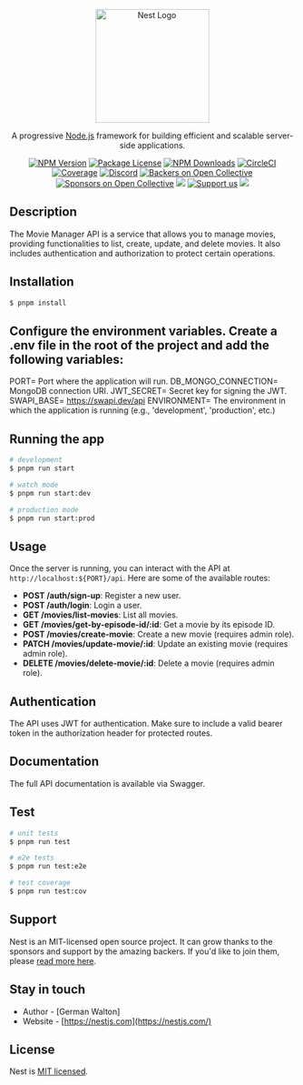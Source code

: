 <p align="center">
  <a href="http://nestjs.com/" target="blank"><img src="https://nestjs.com/img/logo-small.svg" width="200" alt="Nest Logo" /></a>
</p>

[circleci-image]: https://img.shields.io/circleci/build/github/nestjs/nest/master?token=abc123def456
[circleci-url]: https://circleci.com/gh/nestjs/nest

  <p align="center">A progressive <a href="http://nodejs.org" target="_blank">Node.js</a> framework for building efficient and scalable server-side applications.</p>
    <p align="center">
<a href="https://www.npmjs.com/~nestjscore" target="_blank"><img src="https://img.shields.io/npm/v/@nestjs/core.svg" alt="NPM Version" /></a>
<a href="https://www.npmjs.com/~nestjscore" target="_blank"><img src="https://img.shields.io/npm/l/@nestjs/core.svg" alt="Package License" /></a>
<a href="https://www.npmjs.com/~nestjscore" target="_blank"><img src="https://img.shields.io/npm/dm/@nestjs/common.svg" alt="NPM Downloads" /></a>
<a href="https://circleci.com/gh/nestjs/nest" target="_blank"><img src="https://img.shields.io/circleci/build/github/nestjs/nest/master" alt="CircleCI" /></a>
<a href="https://coveralls.io/github/nestjs/nest?branch=master" target="_blank"><img src="https://coveralls.io/repos/github/nestjs/nest/badge.svg?branch=master#9" alt="Coverage" /></a>
<a href="https://discord.gg/G7Qnnhy" target="_blank"><img src="https://img.shields.io/badge/discord-online-brightgreen.svg" alt="Discord"/></a>
<a href="https://opencollective.com/nest#backer" target="_blank"><img src="https://opencollective.com/nest/backers/badge.svg" alt="Backers on Open Collective" /></a>
<a href="https://opencollective.com/nest#sponsor" target="_blank"><img src="https://opencollective.com/nest/sponsors/badge.svg" alt="Sponsors on Open Collective" /></a>
  <a href="https://paypal.me/kamilmysliwiec" target="_blank"><img src="https://img.shields.io/badge/Donate-PayPal-ff3f59.svg"/></a>
    <a href="https://opencollective.com/nest#sponsor"  target="_blank"><img src="https://img.shields.io/badge/Support%20us-Open%20Collective-41B883.svg" alt="Support us"></a>
  <a href="https://twitter.com/nestframework" target="_blank"><img src="https://img.shields.io/twitter/follow/nestframework.svg?style=social&label=Follow"></a>
</p>
  <!--[![Backers on Open Collective](https://opencollective.com/nest/backers/badge.svg)](https://opencollective.com/nest#backer)
  [![Sponsors on Open Collective](https://opencollective.com/nest/sponsors/badge.svg)](https://opencollective.com/nest#sponsor)-->

## Description

The Movie Manager API is a service that allows you to manage movies, providing functionalities to list, create, update, and delete movies. It also includes authentication and authorization to protect certain operations.

## Installation

```bash
$ pnpm install
```

## Configure the environment variables. Create a .env file in the root of the project and add the following variables:

PORT= Port where the application will run.
DB_MONGO_CONNECTION= MongoDB connection URI.
JWT_SECRET= Secret key for signing the JWT.
SWAPI_BASE= https://swapi.dev/api
ENVIRONMENT= The environment in which the application is running (e.g., 'development', 'production', etc.)

## Running the app

```bash
# development
$ pnpm run start

# watch mode
$ pnpm run start:dev

# production mode
$ pnpm run start:prod
```
## Usage

Once the server is running, you can interact with the API at `http://localhost:${PORT}/api`. Here are some of the available routes:

- **POST /auth/sign-up**: Register a new user.
- **POST /auth/login**: Login a user.
- **GET /movies/list-movies**: List all movies.
- **GET /movies/get-by-episode-id/:id**: Get a movie by its episode ID.
- **POST /movies/create-movie**: Create a new movie (requires admin role).
- **PATCH /movies/update-movie/:id**: Update an existing movie (requires admin role).
- **DELETE /movies/delete-movie/:id**: Delete a movie (requires admin role).


## Authentication

The API uses JWT for authentication. Make sure to include a valid bearer token in the authorization header for protected routes.

## Documentation

The full API documentation is available via Swagger.

## Test

```bash
# unit tests
$ pnpm run test

# e2e tests
$ pnpm run test:e2e

# test coverage
$ pnpm run test:cov
```

## Support

Nest is an MIT-licensed open source project. It can grow thanks to the sponsors and support by the amazing backers. If you'd like to join them, please [read more here](https://docs.nestjs.com/support).

## Stay in touch

- Author - [German Walton]
- Website - [https://nestjs.com](https://nestjs.com/)

## License

Nest is [MIT licensed](LICENSE).
